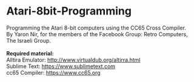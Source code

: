 # Atari-8bit-Programming
Programming the Atari 8-bit computers using the CC65 Cross Compiler.<br>
By Yaron Nir, for the members of the Facebook Group: Retro Computers, The Israeli Group.<br>
<br>
<strong>Required material:</strong><br>
Alltira Emulator: http://www.virtualdub.org/altirra.html<br>
Sublime Text: https://www.sublimetext.com<br>
cc65 Compiler: https://www.cc65.org<br>
